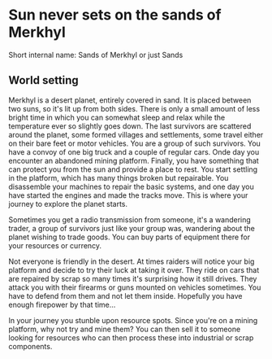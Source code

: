 # Sun never sets on the sands of Merkhyl

Short internal name: Sands of Merkhyl or just Sands

## World setting

Merkhyl is a desert planet, entirely covered in sand. It is placed between two suns, so it's lit up from both sides. There is only a small amount of less bright time in which you can somewhat sleep and relax while the temperature ever so slightly goes down. The last survivors are  scattered around the planet, some formed villages and settlements, some travel either on their bare feet or motor vehicles. You are a group of such survivors. You have a convoy of one big truck and a couple of regular cars. Onde day you encounter an abandoned mining platform. Finally, you have something that can protect you from the sun and provide a place to rest. You start settling in the platform, which has many things broken but repairable. You disassemble your machines to repair the basic systems, and one day you have started the engines and made the tracks move. This is where your journey to explore the  planet starts.

Sometimes you get a radio transmission from someone, it's a wandering trader, a group of  survivors just like your group was, wandering about the planet wishing to trade goods. You can buy parts of equipment there for your resources or currency.

Not everyone is friendly in the desert. At times raiders will notice your big platform and decide to try their luck at taking it over. They ride on cars that are repaired by scrap so many times it's surprising how it still drives. They attack you with their firearms or guns mounted on vehicles sometimes. You have to defend from them and not let them inside. Hopefully you have enough firepower by that time...

In your journey you  stunble upon resource spots. Since you're on a mining platform, why not try and mine them? You can then sell it to someone looking for resources who can then process these into industrial or scrap components.

